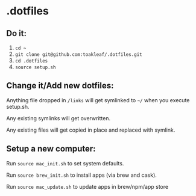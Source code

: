# .dotfiles

## Do it:

1. `cd ~`
2. `git clone git@github.com:toakleaf/.dotfiles.git`
3. `cd .dotfiles`
4. `source setup.sh`

## Change it/Add new dotfiles:

Anything file dropped in `/links` will get symlinked to `~/` when you execute setup.sh.

Any existing symlinks will get overwritten.

Any existing files will get copied in place and replaced with symlink.

## Setup a new computer:

Run `source mac_init.sh` to set system defaults.

Run `source brew_init.sh` to install apps (via brew and cask).

Run `source mac_update.sh` to update apps in brew/npm/app store
